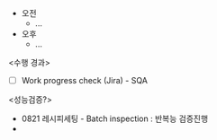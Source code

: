 - 오전
	- ...
- 오후
	- ...

<수행 경과>
- [ ] Work progress check (Jira) - SQA

<성능검증?>
- 0821 레시피세팅 - Batch inspection : 반복능 검증진행
- 